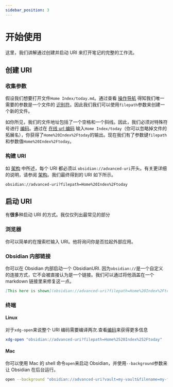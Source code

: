```yaml
---
sidebar_position: 3
---
```


# 开始使用

这里，我们讲解通过创建并启动 URI 来打开笔记的完整的工作流。

## 创建 URI

### 收集参数

假设我们想要打开文件`Home Index/today.md`。通过查看 [操作导航](actions/navigation.md) 得知我们唯一需要的参数是一个文件的 [识别符](concepts/file_identifiers.md)。因此我们我们可以使用`filepath`参数来创建一个新的文件。

如你所见，我们的文件地址包括了一个空格和一个斜线。因此，我们必须对特殊符号进行 [编码](concepts/encoding.md)。通过在 [在线 url 编码](https://www.urlencoder.io/) 输入`Home Index/today`（你可以忽略掉文件的拓展名），你获得了`Home%20Index%2Ftoday`的输出。现在我们有了参数键`filepath`和参数值`Home%20Index%2Ftoday`。

### 构建 URI

如 [架构](concepts/schema.md) 中所述，每个 URI 都必须以 `obsidian://advanced-uri`开头。有关更详细的说明，请参阅 [架构](concepts/schema.md)。我们最终得到的 URI 如下所示。

```uri
obsidian://advanced-uri?filepath=Home%20Index%2Ftoday
```

## 启动 URI

有**很多**种启动 URI 的方式。我仅仅列出最常见的部分

### 浏览器

你可以简单的在搜索栏输入 URI。他将询问你是否拉起外部应用。

### Obsidian 内部链接

你可以在 Obsidian 内部启动一个 ObsidianURI. 因为`obsidian://`是一个自定义的连接方式，它不会被直接认为是一个链接。我们可以通过将他涵盖在一个 markdown 链接里来修复这一点。

```md
[This here is shown](obsidian://advanced-uri?filepath=Home%20Index%2Ftoday)
```

### 终端

#### Linux

对于`xdg-open`来说整个 URI 编码需要编译两次.查看[编码](concepts/encoding.md)来获得更多信息

```bash
xdg-open "obsidian://advanced-uri?filepath=Home%2520Index%252Ftoday"
```

#### Mac

你可以使用 Mac 的 shell 命令`open`来启动 Obsidian，并使用`--background`参数来让 Obsidian 在后台运行。

```bash
open --background "obsidian://advanced-uri?vault=my-vault&filename=my-file&data=my-data"
```
